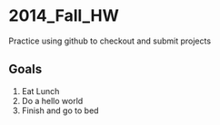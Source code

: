 2014_Fall_HW
============

Practice using github to checkout and submit projects

Goals
-----

1. Eat Lunch
2. Do a hello world
3. Finish and go to bed